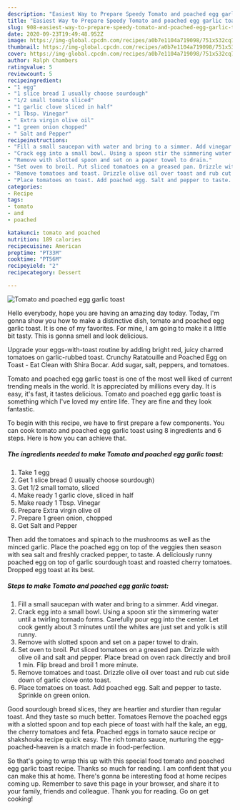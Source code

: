 ```yaml
---
description: "Easiest Way to Prepare Speedy Tomato and poached egg garlic toast"
title: "Easiest Way to Prepare Speedy Tomato and poached egg garlic toast"
slug: 908-easiest-way-to-prepare-speedy-tomato-and-poached-egg-garlic-toast
date: 2020-09-23T19:49:48.952Z
image: https://img-global.cpcdn.com/recipes/a0b7e1104a719098/751x532cq70/tomato-and-poached-egg-garlic-toast-recipe-main-photo.jpg
thumbnail: https://img-global.cpcdn.com/recipes/a0b7e1104a719098/751x532cq70/tomato-and-poached-egg-garlic-toast-recipe-main-photo.jpg
cover: https://img-global.cpcdn.com/recipes/a0b7e1104a719098/751x532cq70/tomato-and-poached-egg-garlic-toast-recipe-main-photo.jpg
author: Ralph Chambers
ratingvalue: 5
reviewcount: 5
recipeingredient:
- "1 egg"
- "1 slice bread I usually choose sourdough"
- "1/2 small tomato sliced"
- "1 garlic clove sliced in half"
- "1 Tbsp. Vinegar"
- " Extra virgin olive oil"
- "1 green onion chopped"
- " Salt and Pepper"
recipeinstructions:
- "Fill a small saucepan with water and bring to a simmer. Add vinegar."
- "Crack egg into a small bowl. Using a spoon stir the simmering water until a twirling tornado forms. Carefully pour egg into the center. Let cook gently about 3 minutes until the whites are just set and yolk is still runny."
- "Remove with slotted spoon and set on a paper towel to drain."
- "Set oven to broil. Put sliced tomatoes on a greased pan. Drizzle with olive oil and salt and pepper. Place bread on oven rack directly and broil 1 min. Flip bread and broil 1 more minute."
- "Remove tomatoes and toast. Drizzle olive oil over toast and rub cut side down of garlic clove onto toast."
- "Place tomatoes on toast. Add poached egg. Salt and pepper to taste. Sprinkle on green onion."
categories:
- Recipe
tags:
- tomato
- and
- poached

katakunci: tomato and poached 
nutrition: 189 calories
recipecuisine: American
preptime: "PT33M"
cooktime: "PT56M"
recipeyield: "2"
recipecategory: Dessert

---
```



![Tomato and poached egg garlic toast](https://img-global.cpcdn.com/recipes/a0b7e1104a719098/751x532cq70/tomato-and-poached-egg-garlic-toast-recipe-main-photo.jpg)

Hello everybody, hope you are having an amazing day today. Today, I'm gonna show you how to make a distinctive dish, tomato and poached egg garlic toast. It is one of my favorites. For mine, I am going to make it a little bit tasty. This is gonna smell and look delicious.

Upgrade your eggs-with-toast routine by adding bright red, juicy charred tomatoes on garlic-rubbed toast. Crunchy Ratatouille and Poached Egg on Toast - Eat Clean with Shira Bocar. Add sugar, salt, peppers, and tomatoes.

Tomato and poached egg garlic toast is one of the most well liked of current trending meals in the world. It is appreciated by millions every day. It is easy, it's fast, it tastes delicious. Tomato and poached egg garlic toast is something which I've loved my entire life. They are fine and they look fantastic.


To begin with this recipe, we have to first prepare a few components. You can cook tomato and poached egg garlic toast using 8 ingredients and 6 steps. Here is how you can achieve that.

<!--inarticleads1-->

##### The ingredients needed to make Tomato and poached egg garlic toast:

1. Take 1 egg
1. Get 1 slice bread (I usually choose sourdough)
1. Get 1/2 small tomato, sliced
1. Make ready 1 garlic clove, sliced in half
1. Make ready 1 Tbsp. Vinegar
1. Prepare  Extra virgin olive oil
1. Prepare 1 green onion, chopped
1. Get  Salt and Pepper


Then add the tomatoes and spinach to the mushrooms as well as the minced garlic. Place the poached egg on top of the veggies then season with sea salt and freshly cracked pepper, to taste. A deliciously runny poached egg on top of garlic sourdough toast and roasted cherry tomatoes. Dropped egg toast at its best. 

<!--inarticleads2-->

##### Steps to make Tomato and poached egg garlic toast:

1. Fill a small saucepan with water and bring to a simmer. Add vinegar.
1. Crack egg into a small bowl. Using a spoon stir the simmering water until a twirling tornado forms. Carefully pour egg into the center. Let cook gently about 3 minutes until the whites are just set and yolk is still runny.
1. Remove with slotted spoon and set on a paper towel to drain.
1. Set oven to broil. Put sliced tomatoes on a greased pan. Drizzle with olive oil and salt and pepper. Place bread on oven rack directly and broil 1 min. Flip bread and broil 1 more minute.
1. Remove tomatoes and toast. Drizzle olive oil over toast and rub cut side down of garlic clove onto toast.
1. Place tomatoes on toast. Add poached egg. Salt and pepper to taste. Sprinkle on green onion.


Good sourdough bread slices, they are heartier and sturdier than regular toast. And they taste so much better. Tomatoes Remove the poached eggs with a slotted spoon and top each piece of toast with half the kale, an egg, the cherry tomatoes and feta. Poached eggs in tomato sauce recipe or shakshouka recipe quick easy. The rich tomato sauce, nurturing the egg-poached-heaven is a match made in food-perfection. 

So that's going to wrap this up with this special food tomato and poached egg garlic toast recipe. Thanks so much for reading. I am confident that you can make this at home. There's gonna be interesting food at home recipes coming up. Remember to save this page in your browser, and share it to your family, friends and colleague. Thank you for reading. Go on get cooking!
